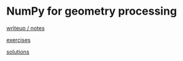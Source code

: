 # NumPy for geometry processing

[writeup / notes](105_texture_optimization.md)

[exercises](exercise)

[solutions](solution)
